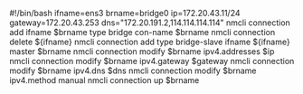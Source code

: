 #!/bin/bash
ifname=ens3
brname=bridge0
ip=172.20.43.11/24
gateway=172.20.43.253
dns="172.20.191.2,114.114.114.114"
nmcli connection add ifname $brname type bridge con-name $brname
nmcli connection delete ${ifname}
nmcli connection add type bridge-slave ifname ${ifname} master $brname
nmcli connection modify $brname ipv4.addresses $ip
nmcli connection modify $brname ipv4.gateway $gateway
nmcli connection modify $brname ipv4.dns $dns
nmcli connection modify $brname ipv4.method manual
nmcli connection up $brname